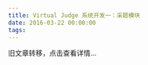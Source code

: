 ```yaml
---
title: Virtual Judge 系统开发一：采题模块
date: 2016-03-22 00:00:00
tags:
---
```


旧文章转移，点击查看详情...
<script src='/old/loader.js'></script>